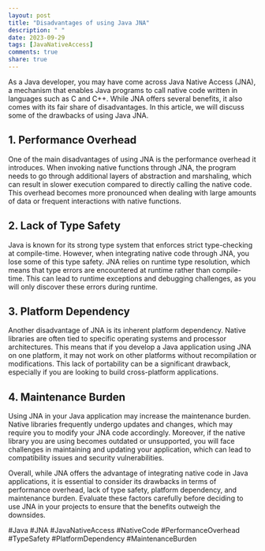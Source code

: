 ```yaml
---
layout: post
title: "Disadvantages of using Java JNA"
description: " "
date: 2023-09-29
tags: [JavaNativeAccess]
comments: true
share: true
---
```


As a Java developer, you may have come across Java Native Access (JNA), a mechanism that enables Java programs to call native code written in languages such as C and C++. While JNA offers several benefits, it also comes with its fair share of disadvantages. In this article, we will discuss some of the drawbacks of using Java JNA.

## 1. Performance Overhead
One of the main disadvantages of using JNA is the performance overhead it introduces. When invoking native functions through JNA, the program needs to go through additional layers of abstraction and marshaling, which can result in slower execution compared to directly calling the native code. This overhead becomes more pronounced when dealing with large amounts of data or frequent interactions with native functions.

## 2. Lack of Type Safety
Java is known for its strong type system that enforces strict type-checking at compile-time. However, when integrating native code through JNA, you lose some of this type safety. JNA relies on runtime type resolution, which means that type errors are encountered at runtime rather than compile-time. This can lead to runtime exceptions and debugging challenges, as you will only discover these errors during runtime.

## 3. Platform Dependency
Another disadvantage of JNA is its inherent platform dependency. Native libraries are often tied to specific operating systems and processor architectures. This means that if you develop a Java application using JNA on one platform, it may not work on other platforms without recompilation or modifications. This lack of portability can be a significant drawback, especially if you are looking to build cross-platform applications.

## 4. Maintenance Burden
Using JNA in your Java application may increase the maintenance burden. Native libraries frequently undergo updates and changes, which may require you to modify your JNA code accordingly. Moreover, if the native library you are using becomes outdated or unsupported, you will face challenges in maintaining and updating your application, which can lead to compatibility issues and security vulnerabilities.

Overall, while JNA offers the advantage of integrating native code in Java applications, it is essential to consider its drawbacks in terms of performance overhead, lack of type safety, platform dependency, and maintenance burden. Evaluate these factors carefully before deciding to use JNA in your projects to ensure that the benefits outweigh the downsides.

#Java #JNA #JavaNativeAccess #NativeCode #PerformanceOverhead #TypeSafety #PlatformDependency #MaintenanceBurden